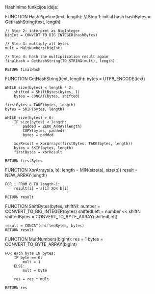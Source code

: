 Hashinimo funkcijos idėja:


FUNCTION HashPipeline(text, length):
    // Step 1: initial hash
    hashBytes = GetHashString(text, length)

    // Step 2: interpret as BigInteger
    bigInt = CONVERT_TO_BIG_INTEGER(hashBytes)

    // Step 3: multiply all bytes
    mult = MultNumbers(bigInt)

    // Step 4: hash the multiplication result again
    finalHash = GetHashString(TO_STRING(mult), length)

    RETURN finalHash


FUNCTION GetHashString(text, length):
    bytes = UTF8_ENCODE(text)

    WHILE size(bytes) < length * 2:
        shifted = ShiftBytes(bytes, 1)
        bytes = CONCAT(bytes, shifted)

    firstBytes = TAKE(bytes, length)
    bytes = SKIP(bytes, length)

    WHILE size(bytes) > 0:
        IF size(bytes) < length:
            padded = ZERO_ARRAY(length)
            COPY(bytes, padded)
            bytes = padded

        xorResult = XorArrays(firstBytes, TAKE(bytes, length))
        bytes = SKIP(bytes, length)
        firstBytes = xorResult

    RETURN firstBytes


FUNCTION XorArrays(a, b):
    length = MIN(size(a), size(b))
    result = NEW_ARRAY(length)

    FOR i FROM 0 TO length-1:
        result[i] = a[i] XOR b[i]

    RETURN result


FUNCTION ShiftBytes(bytes, shiftN):
    number = CONVERT_TO_BIG_INTEGER(bytes)
    shiftedLeft = number << shiftN
    shiftedBytes = CONVERT_TO_BYTE_ARRAY(shiftedLeft)

    result = CONCAT(shiftedBytes, bytes)
    RETURN result


FUNCTION MultNumbers(bigInt):
    res = 1
    bytes = CONVERT_TO_BYTE_ARRAY(bigInt)

    FOR each byte IN bytes:
        IF byte == 0:
            mult = 1
        ELSE:
            mult = byte

        res = res * mult

    RETURN res
